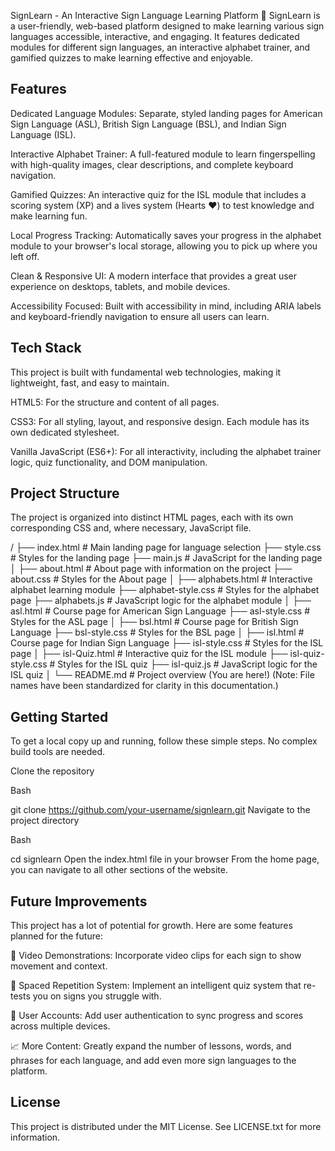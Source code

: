 SignLearn - An Interactive Sign Language Learning Platform 🤟
SignLearn is a user-friendly, web-based platform designed to make learning various sign languages accessible, interactive, and engaging. It features dedicated modules for different sign languages, an interactive alphabet trainer, and gamified quizzes to make learning effective and enjoyable.

## Features

Dedicated Language Modules: Separate, styled landing pages for American Sign Language (ASL), British Sign Language (BSL), and Indian Sign Language (ISL).

Interactive Alphabet Trainer: A full-featured module to learn fingerspelling with high-quality images, clear descriptions, and complete keyboard navigation.

Gamified Quizzes: An interactive quiz for the ISL module that includes a scoring system (XP) and a lives system (Hearts ❤️) to test knowledge and make learning fun.

Local Progress Tracking: Automatically saves your progress in the alphabet module to your browser's local storage, allowing you to pick up where you left off.

Clean & Responsive UI: A modern interface that provides a great user experience on desktops, tablets, and mobile devices.

Accessibility Focused: Built with accessibility in mind, including ARIA labels and keyboard-friendly navigation to ensure all users can learn.

## Tech Stack

This project is built with fundamental web technologies, making it lightweight, fast, and easy to maintain.

HTML5: For the structure and content of all pages.

CSS3: For all styling, layout, and responsive design. Each module has its own dedicated stylesheet.

Vanilla JavaScript (ES6+): For all interactivity, including the alphabet trainer logic, quiz functionality, and DOM manipulation.

## Project Structure

The project is organized into distinct HTML pages, each with its own corresponding CSS and, where necessary, JavaScript file.

/
├── index.html # Main landing page for language selection
├── style.css # Styles for the landing page
├── main.js # JavaScript for the landing page
│
├── about.html # About page with information on the project
├── about.css # Styles for the About page
│
├── alphabets.html # Interactive alphabet learning module
├── alphabet-style.css # Styles for the alphabet page
├── alphabets.js # JavaScript logic for the alphabet module
│
├── asl.html # Course page for American Sign Language
├── asl-style.css # Styles for the ASL page
│
├── bsl.html # Course page for British Sign Language
├── bsl-style.css # Styles for the BSL page
│
├── isl.html # Course page for Indian Sign Language
├── isl-style.css # Styles for the ISL page
│
├── isl-Quiz.html # Interactive quiz for the ISL module
├── isl-quiz-style.css # Styles for the ISL quiz
├── isl-quiz.js # JavaScript logic for the ISL quiz
│
└── README.md # Project overview (You are here!)
(Note: File names have been standardized for clarity in this documentation.)

## Getting Started

To get a local copy up and running, follow these simple steps. No complex build tools are needed.

Clone the repository

Bash

git clone https://github.com/your-username/signlearn.git
Navigate to the project directory

Bash

cd signlearn
Open the index.html file in your browser
From the home page, you can navigate to all other sections of the website.

## Future Improvements

This project has a lot of potential for growth. Here are some features planned for the future:

🎥 Video Demonstrations: Incorporate video clips for each sign to show movement and context.

🧠 Spaced Repetition System: Implement an intelligent quiz system that re-tests you on signs you struggle with.

👤 User Accounts: Add user authentication to sync progress and scores across multiple devices.

📈 More Content: Greatly expand the number of lessons, words, and phrases for each language, and add even more sign languages to the platform.

## License

This project is distributed under the MIT License. See LICENSE.txt for more information.
